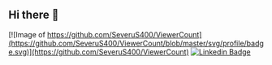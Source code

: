 ## Hi there 👋
[![Image of https://github.com/SeveruS400/ViewerCount](https://github.com/SeveruS400/ViewerCount/blob/master/svg/profile/badge.svg)](https://github.com/SeveruS400/ViewerCount)
[![Linkedin Badge](https://img.shields.io/badge/-mfk19-blue?style=flat&logo=Linkedin&logoColor=white&link=https://www.linkedin.com/in/mfk19/)](https://www.linkedin.com/in/mfk19/)
<!--
**SeveruS400/SeveruS400** is a ✨ _special_ ✨ repository because its `README.md` (this file) appears on your GitHub profile.

Here are some ideas to get you started:

- 🔭 I’m currently working on ...
- 🌱 I’m currently learning ...
- 👯 I’m looking to collaborate on ...
- 🤔 I’m looking for help with ...
- 💬 Ask me about ...
- 📫 How to reach me: ...
- 😄 Pronouns: ...
- ⚡ Fun fact: ...
-->
